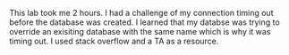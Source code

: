 This lab took me 2 hours. 
I had a challenge of my connection timing out before the database was created.
I learned that my databse was trying to override an exisiting database with the same name which is why it was timing out.
I used stack overflow and a TA as a resource.
